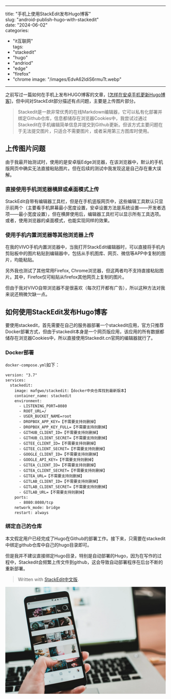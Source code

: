 
---
title: "手机上使用StackEdit发布Hugo博客"  
slug: "android-publish-hugo-with-stackedit"  
date: "2024-06-02"  
categories: 
  - "it互联网"  
tags: 
  - "stackedit"
  - "hugo"
  - "andriod"
  - "edge"
  - "firefox"
  - "chrome
image: "/images/EdvA62ldiS6rmuTt.webp"  
---

之前写过一篇如何在手机上发布HUGO博客的文章，[[怎样在安卓手机更新Hugo博客](https://hyruo.com/article/how-to-update-a-hugo-blog-on-an-android-phone/)]，但中间对StackEdit部分描述有点问题，主要是上传图片部分。

> Stackedit是一款非常优秀的在线Markdown编辑器，它可以私有化部署并绑定Github仓库，信息都储存在浏览器Cookies中，我尝试过通过Stackedit在手机编辑简单信息并提交到Github更新。但该方式主要问题在于无法提交图片，只适合不需要图片，或者采用第三方图库时使用。

## 上传图片问题

由于我最开始测试时，使用的是安卓版Edge浏览器，在该浏览器中，默认的手机版网页中确实无法直接粘贴图片。但在后续的测试中我发现这是自己存在重大误解。

### 直接使用手机浏览器横屏或桌面模式上传

StackEdit自带有编辑器工具栏，但是在手机竖版网页中，这些编辑工具默认只显示前两个（主要看手机屏幕最小宽度设置，安卓设置方法是系统设置——开发者选项——最小宽度设置），但在横屏使用后，编辑器工具栏可以显示所有工具选项。或者，使用浏览器的桌面模式，也能实现同样的效果。

### 使用手机内置浏览器等其他浏览器上传

在我的VIVO手机内置浏览器中，当我打开StackEdit编辑器时，可以直接将手机内剪贴板中的图片粘贴到编辑器中，包括从手机图库、网页、微信等APP中复制的图片，均能粘贴。

另外我也测试了其他常用Firefox, Chrome浏览器，但这两者均不支持直接粘贴图片。其中，Firefox仅可粘贴从firefox其他网页上复制的图片。

但由于我对VIVO自带浏览器不是很喜欢（每次打开都有广告），所以这种方法对我来说还稍微欠缺一点。


## 如何使用StackEdit发布Hugo博客

要使用stackedit，首先需要在自己的服务器部署一个stackedit应用，官方只推荐Docker部署方式，但由于stackedit本身是一个网页版应用，该应用的所有数据都储存在浏览器Cookies中，所以直接使用Stackedit.cn官网的编辑器就行了。

### Docker部署

`docker-compose.yml`如下：

```
version: "3.7"
services:
  stackedit:
    image: mafgwo/stackedit:【docker中央仓库找到最新版本】
    container_name: stackedit
    environment:
      - LISTENING_PORT=8080
      - ROOT_URL=/
      - USER_BUCKET_NAME=root
      - DROPBOX_APP_KEY=【不需要支持则删掉】
      - DROPBOX_APP_KEY_FULL=【不需要支持则删掉】
      - GITHUB_CLIENT_ID=【不需要支持则删掉】
      - GITHUB_CLIENT_SECRET=【不需要支持则删掉】
      - GITEE_CLIENT_ID=【不需要支持则删掉】
      - GITEE_CLIENT_SECRET=【不需要支持则删掉】
      - GOOGLE_CLIENT_ID=【不需要支持则删掉】
      - GOOGLE_API_KEY=【不需要支持则删掉】
      - GITEA_CLIENT_ID=【不需要支持则删掉】
      - GITEA_CLIENT_SECRET=【不需要支持则删掉】
      - GITEA_URL=【不需要支持则删掉】
      - GITLAB_CLIENT_ID=【不需要支持则删掉】
      - GITLAB_CLIENT_SECRET=【不需要支持则删掉】
      - GITLAB_URL=【不需要支持则删掉】
    ports:
      - 8080:8080/tcp
    network_mode: bridge
    restart: always
```

### 绑定自己的仓库

本文假定用户已经完成了Hugo在Github的部署工作。接下来，只需要在stackedit中绑定github仓库中自己的hugo目录即可。

但是我并不建议直接绑定Hugo目录，特别是自动部署的Hugo，因为在写作的过程中，Stackedit会频繁上传文件到github，这会导致自动部署程序在后台不断的重新部署。



> Written with [StackEdit中文版](https://stackedit.cn/).

![输入图片说明](/images/EdvA62ldiS6rmuTt.webp)
<!--stackedit_data:
eyJoaXN0b3J5IjpbMTkyNDkzMTcxMV19
-->